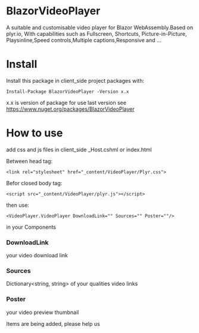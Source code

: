 # BlazorVideoPlayer
A suitable and customisable video player for Blazor WebAssembly.Based on plyr.io, With capabilities such as Fullscreen, Shortcuts, Picture-in-Picture, Playsinline,Speed controls,Multiple captions,Responsive and ...

# Install
Install this package in client_side project packages with:
```
Install-Package BlazorVideoPlayer -Version x.x
``` 
x.x is version of package for use last version see https://www.nuget.org/packages/BlazorVideoPlayer

# How to use
add css and js files in client_side _Host.cshml or index.html

Between head tag:
```
<link rel="stylesheet" href="_content/VideoPlayer/Plyr.css">
```

Befor closed body tag:
```
<script src="_content/VideoPlayer/plyr.js"></script>
```

then use:
```
<VideoPlayer.VideoPlayer DownloadLink="" Sources="" Poster=""/>
```
in your Components

### DownloadLink
your video download link

### Sources
Dictionary<string, string> of your qualities video links

### Poster
your video preview thumbnail

Items are being added, please help us
